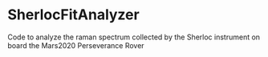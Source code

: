 # SherlocFitAnalyzer
Code to analyze the raman spectrum collected by the Sherloc instrument on board the Mars2020 Perseverance Rover
